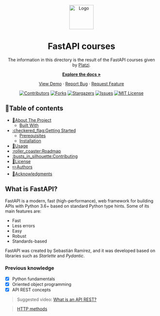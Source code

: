 <!--
MARKDOWN IMAGES & BADGES
* https://www.markdownguide.org/basic-syntax/#reference-style-links
* https://github.com/Ileriayo/markdown-badges

EMOJIS
* https://gist.github.com/rxaviers/7360908
  
Find and replace the following text with the name of the project:
	fastapi_course
-->

<div align="center" id="readme-top">

<img src="https://user-images.githubusercontent.com/30636259/229298636-8bb438e5-7f38-4122-bee8-6c4f9ee921ad.png" alt="Logo" width="80"/>

<!-- omit in toc -->
# FastAPI courses
The information in this directory is the result of the FastAPI courses given by [Platzi](https://platzi.com/cursos/fastapi/).

[**Explore the docs »**](https://github.com/cychitivav/fastapi_course/wiki)

[View Demo](https://github.com/cychitivav/fastapi_course) · [Report Bug](https://github.com/cychitivav/fastapi_course/issues) · [Request Feature](https://github.com/cychitivav/fastapi_course/issues)

[![Contributors](https://img.shields.io/github/contributors/cychitivav/fastapi_course.svg?style=for-the-badge)](https://github.com/cychitivav/fastapi_course/graphs/contributors)
[![Forks](https://img.shields.io/github/forks/cychitivav/fastapi_course.svg?style=for-the-badge)](https://github.com/cychitivav/fastapi_course/network/members)
[![Stargazers](https://img.shields.io/github/stars/cychitivav/fastapi_course.svg?style=for-the-badge)](https://github.com/cychitivav/fastapi_course/stargazers)
[![Issues](https://img.shields.io/github/issues/cychitivav/fastapi_course.svg?style=for-the-badge)](https://github.com/cychitivav/fastapi_course/issues)
[![MIT License](https://img.shields.io/github/license/cychitivav/fastapi_course.svg?style=for-the-badge)](https://github.com/cychitivav/fastapi_course/blob/main/LICENSE)


</div>


<!-- TABLE OF CONTENTS -->
<!-- omit in toc -->
## :pencil:Table of contents
- [:pushpin:About The Project](#pushpinabout-the-project)
	- [Built With](#built-with)
- [:checkered\_flag:Getting Started](#checkered_flaggetting-started)
	- [Prerequisites](#prerequisites)
	- [Installation](#installation)
- [:balloon:Usage](#balloonusage)
- [:roller\_coaster:Roadmap](#roller_coasterroadmap)
- [:busts\_in\_silhouette:Contributing](#busts_in_silhouettecontributing)
- [:key:License](#keylicense)
- [:pencil2:Authors](#pencil2authors)
- [:tada:Acknowledgments](#tadaacknowledgments)



## What is FastAPI?
FastAPI is a modern, fast (high-performance), web framework for building APIs with Python 3.6+ based on standard Python type hints. Some of its main features are:

* Fast
* Less errors
* Easy
* Robust
* Standards-based

FastAPI was created by Sebastián Ramírez, and it was developed based on libraries such as *Starlette* and *Pydantic*.

### Previous knowledge
* [x] Python fundamentals
* [x] Oriented object programming
* [x] API REST concepts
> Suggested video: [What is an API REST?](https://www.youtube.com/watch?v=7YcW25PHnAA)

> [HTTP methods](https://developer.mozilla.org/en-US/docs/Web/HTTP/Methods)



